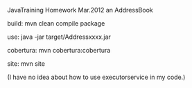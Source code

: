 JavaTraining Homework      Mar.2012
an AddressBook

build: mvn clean compile package

use: java -jar target/Addressxxxx.jar

cobertura: mvn cobertura:cobertura

site: mvn site

(I have no idea about how to use executorservice in my code.)
